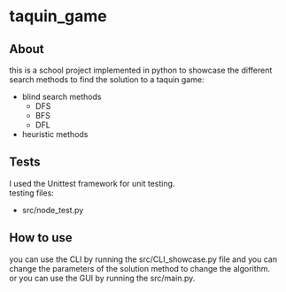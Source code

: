 # taquin_game

## About
this is a school project implemented in python to showcase the different search methods to find the solution to a taquin game:
- blind search methods
    - DFS
    - BFS
    - DFL
- heuristic methods

## Tests
I used the Unittest framework for unit testing.  
testing files:
- src/node_test.py

## How to use 
you can use the CLI by running the src/CLI_showcase.py file and you can change the parameters of the solution method to change the algorithm.  
or you can use the GUI by running the src/main.py.